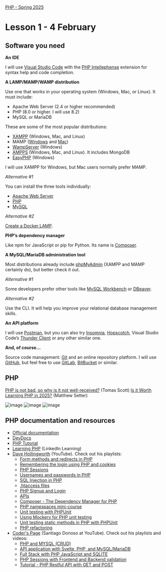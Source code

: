 [PHP - Spring 2025](https://github.com/arturomorarioja-kea/WD_PHP_F25/blob/main/README.md)

# Lesson 1 - 4 February

## Software you need
**An IDE**

I will use [Visual Studio Code](https://code.visualstudio.com/) with the [PHP Intellephense](https://intelephense.com/) extension for syntax help and code completion.

**A LAMP/MAMP/WAMP distribution**

Use one that works in your operating system (Windows, Mac, or Linux). It must include:
- Apache Web Server (2.4 or higher recommended)
- PHP (8.0 or higher. I will use 8.2)
- MySQL or MariaDB

These are some of the most popular distributions:
- [XAMPP](https://www.apachefriends.org/) (Windows, Mac, and Linux)
- MAMP ([Windows](https://www.mamp.info/en/windows/) and [Mac](https://www.mamp.info/en/mac/))
- [WampServer](https://www.wampserver.com/en/) (Windows)
- [AMPPS](https://ampps.com/) (Windows, Mac, and Linux). It includes MongoDB
- [EasyPHP](https://www.easyphp.org/index.php) (Windows)

I will use XAMPP for Windows, but Mac users normally prefer MAMP. 

*Alternative #1*

You can install the three tools individually:
- [Apache Web Server](https://httpd.apache.org/download.cgi)
- [PHP](https://www.php.net/downloads.php)
- [MySQL](https://www.mysql.com/downloads/)

*Alternative #2*

[Create a Docker LAMP](https://quileswest.medium.com/creating-a-docker-lamp-linux-apache-php-mysql-stack-111ad3fb9d56).

**PHP’s dependency manager**

Like npm for JavaScript or pip for Python. Its name is [Composer](https://getcomposer.org/).

**A MySQL/MariaDB administration tool**

Most distributions already include [phpMyAdmin](https://www.phpmyadmin.net/) (XAMPP and MAMP certainly do), but better check it out.

*Alternative #1*

Some developers prefer other tools like [MySQL Workbench](https://www.mysql.com/products/workbench/) or [DBeaver](https://dbeaver.io/).

*Alternative #2*

Use the CLI. It will help you improve your relational database management skills.

**An API platform**

I will use [Postman](https://www.postman.com/), but you can also try [Insomnia](https://insomnia.rest/), [Hopscotch](https://hoppscotch.io/), Visual Studio Code’s [Thunder Client](https://www.thunderclient.com/) or any other similar one.

**And, of course…**

Source code management: [Git](https://git-scm.com/) and an online repository platform. I will use [GitHub](https://github.com/), but feel free to use [GitLab](https://about.gitlab.com/), [BitBucket](https://bitbucket.org/product/) or similar.

## PHP
[PHP is not bad, so why is it not well-received?](https://dev.to/tomastomas/php-is-not-bad-so-why-is-it-not-well-received-293f) (Tomas Scott)
[Is it Worth Learning PHP in 2025?](https://matthewsetter.com/worth-learning-php-in-2025/) (Matthew Setter)

![image](https://github.com/user-attachments/assets/69798b71-776a-456d-aa1f-c5de76c9c39f)
![image](https://github.com/user-attachments/assets/cc19ff7c-07aa-4db8-aefd-8ad4682ce9fc)
![image](https://github.com/user-attachments/assets/9ac5886a-d25f-4008-89c4-2ad16d642761)

## PHP documentation and resources
- [Official documentation](https://www.php.net/docs.php)
- [DevDocs](https://devdocs.io/php/)
- [PHP Tutorial](https://www.phptutorial.net/)
- [Learning PHP](https://www.linkedin.com/learning/learning-php-4) (LinkedIn Learning)
- [Dave Hollingworth](https://www.youtube.com/@dave-hollingworth) (YouTube). Check out his playlists:
  - [Form methods and redirects in PHP](https://www.youtube.com/watch?v=OwmKRznMaO0&list=PLFbnPuoQkKse76mGLlO0kquZxK0ZDtgur)
  - [Remembering the login using PHP and cookies](https://www.youtube.com/watch?v=USa2hyN8o08&list=PLFbnPuoQkKsfiXW0DzFkSP_G_yn6FxX2R)
  - [PHP Sessions](https://www.youtube.com/watch?v=DgeOavl-jWs&list=PLFbnPuoQkKsdZlbASVzsfEFBlwq5yKd0T)
  - [Usernames and passwords in PHP](https://www.youtube.com/watch?v=AI9HeBPCZPc&list=PLFbnPuoQkKse9tCEnzASUPLqv43xn1oTf)
  - [SQL Injection in PHP](https://www.youtube.com/watch?v=R6Kgda_Vj6A&list=PLFbnPuoQkKscEaEk6fcfkmMSmIfk5Ad8B)
  - [.htaccess files](https://www.youtube.com/watch?v=0Vz2cUHBDPA&list=PLFbnPuoQkKscpCXhdjHtOo30P0Zh9xyPw)
  - [PHP Signup and Login](https://www.youtube.com/watch?v=5L9UhOnuos0&list=PLFbnPuoQkKsecy8YatFtdcQ2epiakgbrd)
  - [APIs](https://www.youtube.com/watch?v=pXLSYqvmYm0&list=PLFbnPuoQkKsdvZW_zLex4O0tHa_NSKnbI)
  - [Composer - The Dependency Manager for PHP](https://www.youtube.com/watch?v=E8omrqGJWSw&list=PLFbnPuoQkKsenHCSgJMvEPAebXHVqQIWL)
  - [PHP namespaces mini-course](https://www.youtube.com/watch?v=lNaWD7kRBC8&list=PLFbnPuoQkKscQ4dD0jLXPReGlL4Iv3lnC)
  - [Unit testing with PHPUnit](https://www.youtube.com/watch?v=NSkBAuRFtCY&list=PLFbnPuoQkKse0IoTKG8MZmjeu98DULDCe)
  - [Using Mockery for PHP unit testing](https://www.youtube.com/watch?v=WCSzUyOPhuw&list=PLFbnPuoQkKsdNgBl1Om5B5AgF8GlGIpeL)
  - [Unit testing static methods in PHP with PHPUnit](https://www.youtube.com/watch?v=Q1AFYPQkOxQ&list=PLFbnPuoQkKscBppO4EGTNI5BsRJOmg2ap)
  - [PHP refactoring](https://www.youtube.com/watch?v=xQRMHGy4xCM&list=PLFbnPuoQkKsdsWTPje08r76nMbvLLmDZb)
- [Coder's Page](https://www.youtube.com/@CodersPage) (Santiago Donoso at YouTube). Check out his playlists and videos:
  - [PHP and MYSQL (CRUD)](https://www.youtube.com/watch?v=PFXdhYojopY&list=PLh7PNLbTepP_PxpoPlQ913nAw_V7S7Mig)
  - [API application with Svelte, PHP, and MySQL/MariaDB](https://www.youtube.com/watch?v=KwcggzLLclo&list=PLh7PNLbTepP94NqlzNvEQGUlxu8dZXN8U)
  - [Full Stack with PHP JavaScript and SQLITE](https://www.youtube.com/watch?v=_OgwBBqqdWQ&list=PLh7PNLbTepP8CEXzkbQjOm0HLibI5g2T8)
  - [PHP Sessions with Frontend and Backend validation](https://www.youtube.com/watch?v=l1APsPMjGQA)
  - [Tutorial - PHP Restful API with GET and POST](https://www.youtube.com/watch?v=pKgiTYDOsoc)

[Download PHP Syntax.pdf & pptx]: #

[## Homework]: #
[Check out these code samples:]: #
[- Form(https://github.com/arturomorarioja/php_form)]: #
[- Tax calculator(https://github.com/arturomorarioja/php_tax_calculator)]: #
[- Temperature converter(https://github.com/arturomorarioja/php_temperature_converter)]: #
[Do the following exercises]: #
[- PHP Exercises(https://www.w3schools.com/php/php_exercises.asp) (w3schools). Basic syntax and language functioning]: #
[- PHP Exercises, Practice, Solution(https://www.w3resource.com/php-exercises/) (w3resource). From basic to advanced]: #
[-]: #
[-]: #
